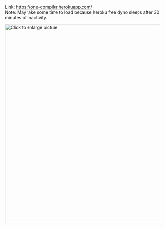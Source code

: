 Link: https://one-compiler.herokuapp.com/
<br>Note: May take some time to load because heroku free dyno sleeps after 30 minutes of inactivity.

<a href="https://drive.google.com/uc?export=view&id=1opwkUeEJzk_DP15OvR9Hg8vb3jcEoCRz"><img src="https://drive.google.com/uc?export=view&id=1opwkUeEJzk_DP15OvR9Hg8vb3jcEoCRz" style="width: 650px; max-width: 100%; height: auto" title="Click to enlarge picture" />
